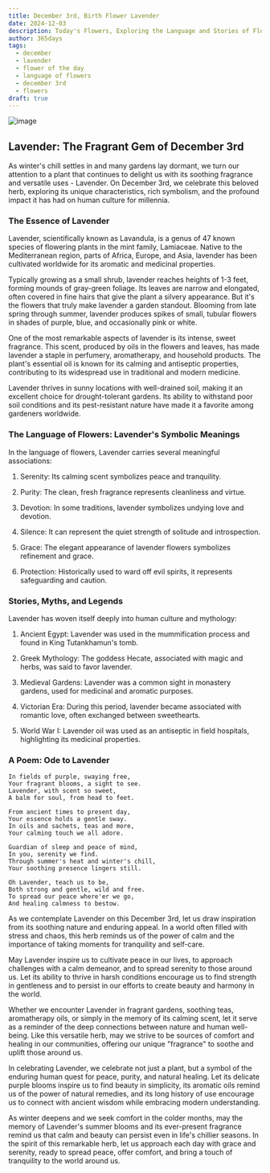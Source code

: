 ```yaml
---
title: December 3rd, Birth Flower Lavender
date: 2024-12-03
description: Today's Flowers, Exploring the Language and Stories of Flowers Lavender
author: 365days
tags:
  - december
  - lavender
  - flower of the day
  - language of flowers
  - december 3rd
  - flowers
draft: true
---
```


![image](#center)
## Lavender: The Fragrant Gem of December 3rd

As winter's chill settles in and many gardens lay dormant, we turn our attention to a plant that continues to delight us with its soothing fragrance and versatile uses - Lavender. On December 3rd, we celebrate this beloved herb, exploring its unique characteristics, rich symbolism, and the profound impact it has had on human culture for millennia.

### The Essence of Lavender

Lavender, scientifically known as Lavandula, is a genus of 47 known species of flowering plants in the mint family, Lamiaceae. Native to the Mediterranean region, parts of Africa, Europe, and Asia, lavender has been cultivated worldwide for its aromatic and medicinal properties.

Typically growing as a small shrub, lavender reaches heights of 1-3 feet, forming mounds of gray-green foliage. Its leaves are narrow and elongated, often covered in fine hairs that give the plant a silvery appearance. But it's the flowers that truly make lavender a garden standout. Blooming from late spring through summer, lavender produces spikes of small, tubular flowers in shades of purple, blue, and occasionally pink or white.

One of the most remarkable aspects of lavender is its intense, sweet fragrance. This scent, produced by oils in the flowers and leaves, has made lavender a staple in perfumery, aromatherapy, and household products. The plant's essential oil is known for its calming and antiseptic properties, contributing to its widespread use in traditional and modern medicine.

Lavender thrives in sunny locations with well-drained soil, making it an excellent choice for drought-tolerant gardens. Its ability to withstand poor soil conditions and its pest-resistant nature have made it a favorite among gardeners worldwide.

### The Language of Flowers: Lavender's Symbolic Meanings

In the language of flowers, Lavender carries several meaningful associations:

1. Serenity: Its calming scent symbolizes peace and tranquility.

2. Purity: The clean, fresh fragrance represents cleanliness and virtue.

3. Devotion: In some traditions, lavender symbolizes undying love and devotion.

4. Silence: It can represent the quiet strength of solitude and introspection.

5. Grace: The elegant appearance of lavender flowers symbolizes refinement and grace.

6. Protection: Historically used to ward off evil spirits, it represents safeguarding and caution.

### Stories, Myths, and Legends

Lavender has woven itself deeply into human culture and mythology:

1. Ancient Egypt: Lavender was used in the mummification process and found in King Tutankhamun's tomb.

2. Greek Mythology: The goddess Hecate, associated with magic and herbs, was said to favor lavender.

3. Medieval Gardens: Lavender was a common sight in monastery gardens, used for medicinal and aromatic purposes.

4. Victorian Era: During this period, lavender became associated with romantic love, often exchanged between sweethearts.

5. World War I: Lavender oil was used as an antiseptic in field hospitals, highlighting its medicinal properties.

### A Poem: Ode to Lavender

	In fields of purple, swaying free,
	Your fragrant blooms, a sight to see.
	Lavender, with scent so sweet,
	A balm for soul, from head to feet.
	
	From ancient times to present day,
	Your essence holds a gentle sway.
	In oils and sachets, teas and more,
	Your calming touch we all adore.
	
	Guardian of sleep and peace of mind,
	In you, serenity we find.
	Through summer's heat and winter's chill,
	Your soothing presence lingers still.
	
	Oh Lavender, teach us to be,
	Both strong and gentle, wild and free.
	To spread our peace where'er we go,
	And healing calmness to bestow.

As we contemplate Lavender on this December 3rd, let us draw inspiration from its soothing nature and enduring appeal. In a world often filled with stress and chaos, this herb reminds us of the power of calm and the importance of taking moments for tranquility and self-care.

May Lavender inspire us to cultivate peace in our lives, to approach challenges with a calm demeanor, and to spread serenity to those around us. Let its ability to thrive in harsh conditions encourage us to find strength in gentleness and to persist in our efforts to create beauty and harmony in the world.

Whether we encounter Lavender in fragrant gardens, soothing teas, aromatherapy oils, or simply in the memory of its calming scent, let it serve as a reminder of the deep connections between nature and human well-being. Like this versatile herb, may we strive to be sources of comfort and healing in our communities, offering our unique "fragrance" to soothe and uplift those around us.

In celebrating Lavender, we celebrate not just a plant, but a symbol of the enduring human quest for peace, purity, and natural healing. Let its delicate purple blooms inspire us to find beauty in simplicity, its aromatic oils remind us of the power of natural remedies, and its long history of use encourage us to connect with ancient wisdom while embracing modern understanding.

As winter deepens and we seek comfort in the colder months, may the memory of Lavender's summer blooms and its ever-present fragrance remind us that calm and beauty can persist even in life's chillier seasons. In the spirit of this remarkable herb, let us approach each day with grace and serenity, ready to spread peace, offer comfort, and bring a touch of tranquility to the world around us.